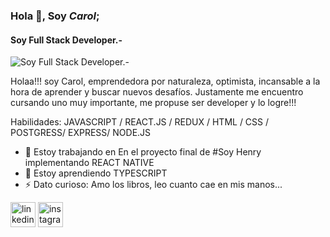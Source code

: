 ### Hola 👋, Soy *Carol*;
#### Soy Full Stack Developer.-
![Soy Full Stack Developer.-](https://www.webindesigns.net/assets/images/imagen-en-movimiento.gif)

Holaa!!! soy Carol, emprendedora por naturaleza, optimista, incansable a la hora de aprender y buscar nuevos desafíos. Justamente me encuentro cursando uno muy importante, me propuse ser developer y lo logre!!!

Habilidades: JAVASCRIPT / REACT.JS / REDUX / HTML / CSS / POSTGRESS/ EXPRESS/ NODE.JS

- 🔭 Estoy trabajando en En el proyecto final de #Soy Henry implementando REACT NATIVE 
- 🌱 Estoy aprendiendo TYPESCRIPT 
- ⚡ Dato curioso: Amo los libros, leo cuanto cae en mis manos... 


[<img src='https://cdn.jsdelivr.net/npm/simple-icons@3.0.1/icons/linkedin.svg' alt='linkedin' height='40'>](https://www.linkedin.com/in/https://www.linkedin.com/in/carol-navia-developer//)  [<img src='https://cdn.jsdelivr.net/npm/simple-icons@3.0.1/icons/instagram.svg' alt='instagram' height='40'>](https://www.instagram.com/https://www.instagram.com/navia.carol/saved//)  

